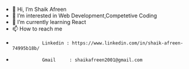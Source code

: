- 👋 Hi, I’m Shaik Afreen
- 👀 I’m interested in Web Development,Competetive Coding
- 🌱 I’m currently learning React
- 📫 How to reach me 
-                Linkedin : https://www.linkedin.com/in/shaik-afreen-74995b18b/
-                Gmail     : shaikafreen2001@gmail.com

<!---
AfreenShaik14/AfreenShaik14 is a ✨ special ✨ repository because its `README.md` (this file) appears on your GitHub profile.
You can click the Preview link to take a look at your changes.
--->
